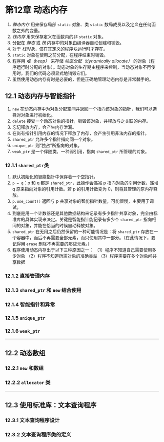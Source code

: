 # 第12章 动态内存

1. *静态内存* 用来保存局部 `static` 对象、类 `static` 数局成员以及定义在任何函数之外的变量。
2. *栈内存* 用来保存定义在函数内的非 `static` 对象。
3. 分配在 *静态* 或 *栈* 内存中的对象由编译器自动创建和销毁。
4. 对于 *栈对象*，仅在其定义的程序块运行时才存在。
5. `static` 对象在使用之前分配，在程序结束时销毁。
6. 程序用 *堆（heap）* 来存储 *动态分配（dynamically allocate）* 的对象（程序运行时分配的对象）。动态对象的生存期由程序来控制，当动态对象不再使用时，我们的代码必须显式地销毁它们。
7. 虽然使用动态内存有时是必要的，但是正确地管理动态内存是非常棘手的。

## 12.1 动态内存与智能指针

1. `new` 在动态内存中为对象分配空间并返回一个指向该对象的指针，我们可以选择对对象进行初始化。
2. `delete` 接受一个动态对象的指针，销毁该对象，并释放与之关联的内存。
3. 忘记释放内存，会产生内存泄漏。
4. 在尚有指针引用内存的情况下释放了内存，会产生引用非法内存的指针。
5. `shared_ptr` 允许多个指针指向同一个对象。
6. `unique_ptr` 则“独占”所指向的对象。
7. `weak_ptr` 是一个伴随类，一种弱引用，指向 `shared_ptr` 所管理的对象。

### 12.1.1 `shared_ptr`类

1. 默认初始化的智能指针中保存着一个空指针。
2. `p = q`：p 和 q 都是 `shared_ptr`，此操作会递减 p 指向对象的引用计数，递增 q 原来指向对象的引用计数。若 p 的引用计数变为 0，则将其管理的原内存释放。
3. `p.use_count()` 返回与 p 共享对象的智能指针数量，可能很慢，主要用于调试。
4. 到底是用一个计数器还是其他数据结构来记录有多少指针共享对象，完全由标准库的具体实现来决定。关键是智能指针能记录有多少个 `shared_ptr` 指向相同的对象，并能在恰当的时候自动释放对象。
5. `shared_ptr` 在无用之后仍然保留的一种可能情况是：将 `shared_ptr` 存放在一个容器中，而后不再需要全部元素，而只使用其中一部分。（在此情况下，要记得用 `erase` 删除不再需要的那些元素。）
6. 程序使用动态内存出于以下三种原因之一：
（1）程序不知道自己需要使用多少对象
（2）程序不知道所需对象的准确类型
（3）程序需要在多个对象间共享数据

### 12.1.2 直接管理内存


### 12.1.3 `shared_ptr` 和 `new` 结合使用


### 12.1.4 智能指针和异常


### 12.1.5 `unique_ptr`


### 12.1.6 `weak_ptr`

----

## 12.2 动态数组

### 12.2.1 `new` 和数组


### 12.2.2 `allocator` 类


----

## 12.3 使用标准库：文本查询程序

### 12.3.1 文本查询程序设计


### 12.3.2 文本查询程序类的定义
